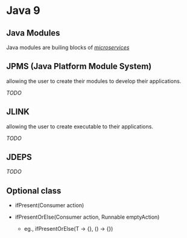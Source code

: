 
# Java 9

## Java Modules
Java modules are builing blocks of [*microservices*](TODO)

## JPMS (Java Platform Module System)

allowing the user to create their modules to develop their applications.

_TODO_

## JLINK

allowing the user to create executable to their applications.

_TODO_

## JDEPS

_TODO_


## Optional class

 * ifPresent(Consumer action)
 
 * ifPresentOrElse(Consumer action, Runnable emptyAction)
    * eg., ifPresentOrElse(T -> {}, () -> {})

